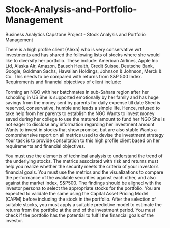 # Stock-Analysis-and-Portfolio-Management
Business Analytics Capstone Project - Stock Analysis and Portfolio Management

There is a high profile client (Alexa) who is very conservative wrt investments and has shared the following lists of stocks where she would like to diversify her portfolio. These include: American Airlines, Apple Inc Ltd, Alaska Air, Amazon, Bausch Health, Credit Suisse, Deutsche Bank, Google, Goldman Sachs, Hawaiian Holdings, Johnson & Johnson, Merck & Co. This needs to be compared with returns from S&P 500 Index.
Requirements and financial objectives of client include:

Forming an NGO with her batchmates in sub-Sahara region after her schooling in US
She is supported emotionally by her family and has huge savings from the money sent by parents for daily expense till date
Shed is reserved, conservative, humble and leads a simple life. Hence, refused to take help from her parents to establish the NGO
Wants to invest money saved during her college to use the matured amount to fund her NGO
She is not eager to disclose any information regarding her investment amount
Wants to invest in stocks that show promise, but are also stable
Wants a comprehensive report on all metrics used to devise the investment strategy
Your task is to provide consultation to this high profile client based on her requirements and financial objectives.

You must use the elements of technical analysis to understand the trend of the underlying stocks. The metrics associated with risk and returns must help you realize whether the security meets the criteria of your investor’s financial goals.
You must use the metrics and the visualizations to compare the performance of the available securities against each other, and also against the market index, S&P500.
The findings should be aligned with the investor persona to select the appropriate stocks for the portfolio. You are expected to validate the same using the Capital Asset Pricing Model (CAPM) before including the stock in the portfolio.
After the selection of suitable stocks, you must apply a suitable predictive model to estimate the returns from the portfolio at the end of the investment period. You must check if the portfolio has the potential to fulfil the financial goals of the investor.
